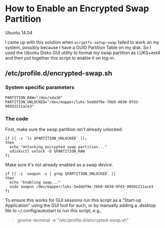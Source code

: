 How to Enable an Encrypted Swap Partition
=========================================
Ubuntu 14.04

I came up with this solution when `ecryptfs-setup-swap` failed to work
on my system, possibly because I have a GUID Partition Table on my disk.
So I used the Ubuntu Disks GUI utility to format my swap partition as 
LUKS+ext4 and then put together this script to enable it on log-in.

/etc/profile.d/encrypted-swap.sh
--------------------------------
    
### System specific parameters
    PARTITION_RAW="/dev/sda10"
    PARTITION_UNLOCKED="/dev/mapper/luks-5edddf9e-76b9-4030-9fd3-90502211ace3"
    
### The code
First, make sure the swap partition isn't already unlocked.

    if [[ -z `ls $PARTITION_UNLOCKED` ]];
    then
      echo "Unlocking encrypted swap partition..."  
      udisksctl unlock -b $PARTITION_RAW
    fi
    
Make sure it's not already enabled as a swap device.

    if [[ -z `swapon -s | grep $PARTITION_UNLOCKED` ]]
    then
      echo "Enabling swap..."
      sudo swapon /dev/mapper/luks-5edddf9e-76b9-4030-9fd3-90502211ace3
    fi
    
To ensure this works for GUI sessions run this script as a 
"Start-up Application" using the GUI tool for such, or by manually adding a 
.desktop file to ~/.config/autostart to run this script, e.g., 
> gnome-terminal -e "/etc/profile.d/encrypted-swap.sh"
